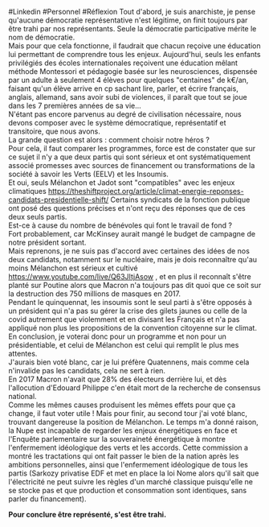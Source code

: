 #Linkedin #Personnel #Réflexion
Tout d'abord, je suis anarchiste, je pense qu'aucune démocratie représentative n'est légitime, on finit toujours par être trahi par nos représentants. Seule la démocratie participative mérite le nom de démocratie.  
Mais pour que cela fonctionne, il faudrait que chacun reçoive une éducation lui permettant de comprendre tous les enjeux. Aujourd'hui, seuls les enfants privilégiés des écoles internationales reçoivent une éducation mêlant méthode Montessori et pédagogie basée sur les neurosciences, dispensée par un adulte à seulement 4 élèves pour quelques "centaines" de k€/an, faisant qu'un élève arrive en cp sachant lire, parler, et écrire français, anglais, allemand, sans avoir subi de violences, il paraît que tout se joue dans les 7 premières années de sa vie...  
N'étant pas encore parvenus au degré de civilisation nécessaire, nous devons composer avec le système démocratique, représentatif et transitoire, que nous avons.  
La grande question est alors : comment choisir notre héros ?  
Pour cela, il faut comparer les programmes, force est de constater que sur ce sujet il n'y a que deux partis qui sont sérieux et ont systématiquement associé promesses avec sources de financement ou transformations de la société à savoir les Verts (EELV) et les Insoumis.  
Et oui, seuls Mélanchon et Jadot sont "compatibles" avec les enjeux climatiques https://theshiftproject.org/article/climat-energie-reponses-candidats-presidentielle-shift/
Certains syndicats de la fonction publique ont posé des questions précises et n'ont reçu des réponses que de ces deux seuls partis.  
Est-ce à cause du nombre de bénévoles qui font le travail de fond ?  
Fort probablement, car McKinsey aurait mangé le budget de campagne de notre président sortant.  
Mais reprenons, je ne suis pas d'accord avec certaines des idées de nos deux candidats, notamment sur le nucléaire, mais je dois reconnaître qu'au moins Mélanchon est sérieux et cultivé https://www.youtube.com/live/Q63JItjAsow , et en plus il reconnaît s'être planté sur Poutine alors que Macron n'a toujours pas dit quoi que ce soit sur la destruction des 750 millions de masques en 2017.  
Pendant le quinquennat, les insoumis sont le seul parti à s'être opposés à un président qui n'a pas su gérer la crise des gilets jaunes ou celle de la covid autrement que violemment et en divisant les Français et n'a pas appliqué non plus les propositions de la convention citoyenne sur le climat.  
En conclusion, je voterai donc pour un programme et non pour un présidentiable, et celui de Mélanchon est celui qui remplit le plus mes attentes.  
J'aurais bien voté blanc, car je lui préfère Quatennens, mais comme cela n'invalide pas les candidats, cela ne sert à rien.  
En 2017 Macron n'avait que 28% des électeurs derrière lui, et dès l'allocution d'Edouard Philippe c'en était mort de la recherche de consensus national.  
Comme les mêmes causes produisent les mêmes effets pour que ça change, il faut voter utile !
Mais pour finir, au second tour j'ai voté blanc, trouvant dangereuse la position de Mélanchon.
Le temps m'a donné raison, la Nupe est incapable de regarder les enjeux énergétiques en face et l'Enquête parlementaire sur la souveraineté énergétique à montre l'enfermement idéologique des verts et les accords. Cette commission a montré les tractations qui ont fait passer le bien de la nation après les ambitions personnelles, ainsi que l'enfermement idéologique de tous les partis (Sarkozy privatise EDF et met en place la loi Nome alors qu'il sait que l'électricité ne peut suivre les règles d'un marché classique puisqu'elle ne se stocke pas et que production et consommation sont identiques, sans parler du financement).

**Pour conclure être représenté, s'est être trahi.**